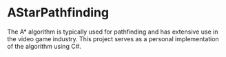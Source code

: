 # AStarPathfinding

The A* algorithm is typically used for pathfinding and has extensive use in the video game industry. This project serves as a personal implementation of the algorithm using C#.
